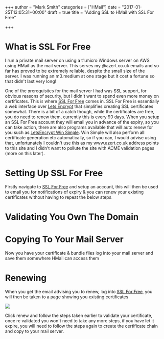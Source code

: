 +++
author = "Mark Smith"
categories = ["HMail"]
date = "2017-01-25T13:05:31+00:00"
draft = true
title = "Adding SSL to HMail with SSL For Free"

+++
# What is SSL For Free

I<span style="letter-spacing: 0.01em;"> run a private mail server on using a t1.micro Windows server on AWS using HMail as the mail server. This serves my @azert.co.uk emails and so far has proved to be extremely reliable, despite the small size of the server. I was running an m3.medium at one stage but it cost a fortune so that didn't last very long!</span>

One of the prerequisites for the mail server I had was SSL support, for obvious reasons of security, but I didn't want to spend even more money on certificates. This is where [SSL For Free](https://www.sslforfree.com/) comes in. SSL For Free is essentially a web interface over [Lets Encrypt](https://letsencrypt.org/) that simplifies creating SSL certificates somewhat. There is a bit of a catch though, while the certificates are free, you do need to renew them, currently this is every 90 days. When you setup an SSL For Free account they will email you in advance of the expiry, so you can take action, there are also programs available that will auto renew for you such as [LetsEncrypt Win Simple](https://github.com/Lone-Coder/letsencrypt-win-simple). Win Simple will also perform all certificate generation etc automatically, so if you can, I would advise using that, unfortunately I couldn't use this as my www.azert.co.uk address points to this site and I didn't want to pollute the site with ACME validation pages (more on this later).

# Setting Up SSL For Free

Firstly navigate to [SSL For Free](https://www.sslforfree.com/) and setup an account, this will then be used to email you for notifications of expiry & you can renew your existing certificates without having to repeat the below steps.

# Validating You Own The Domain

# Copying To Your Mail Server

Now you have your certificate & bundle files log into your mail server and save them somewhere HMail can access them

# Renewing

When you get the email advising you to renew, log into [SSL For Free](https://www.sslforfree.com/), you will then be taken to a page showing you existing certificates

![](/uploads/2017/01/25/SSL-certs.PNG)

Click renew and follow the steps taken earlier to validate your certificate, once re validated you won't need to take any more steps, if you have let it expire, you will need to follow the steps again to create the certificate chain and copy to your mail server.
